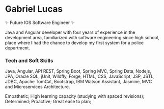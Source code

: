 # Gabriel Lucas 

✨ Future IOS Software Engineer ✨

Java and Angular developer with four years of experience in the development area, familiarized with software engineering since high school, place where I had the chance to develop my first system for a police department.

### Tech and Soft Skills

Java, Angular, API REST, Spring Boot, Spring MVC, Spring Data, Nodejs, JPA, Oracle SQL, jUnit, Wildfly, Forge, HTML, CSS, JavaScript, JSP, JSTL, JDBC, Apache TomCat, Bootstrap, IBM Watson Assistant, Jasmine, MVC and Microservices Architecture.

Empathetic; High learning capacity (studying with spaced revisions); Determined; Proactive; Great ease to plan;

<!--
**gabriel-lucas-sl/gabriel-lucas-sl** is a ✨ _special_ ✨ repository because its `README.md` (this file) appears on your GitHub profile.

Here are some ideas to get you started:

- 🔭 I’m currently working on ...
- 🌱 I’m currently learning ...
- 👯 I’m looking to collaborate on ...
- 🤔 I’m looking for help with ...
- 💬 Ask me about ...
- 📫 How to reach me: ...
- 😄 Pronouns: ...
- ⚡ Fun fact: ...
-->
